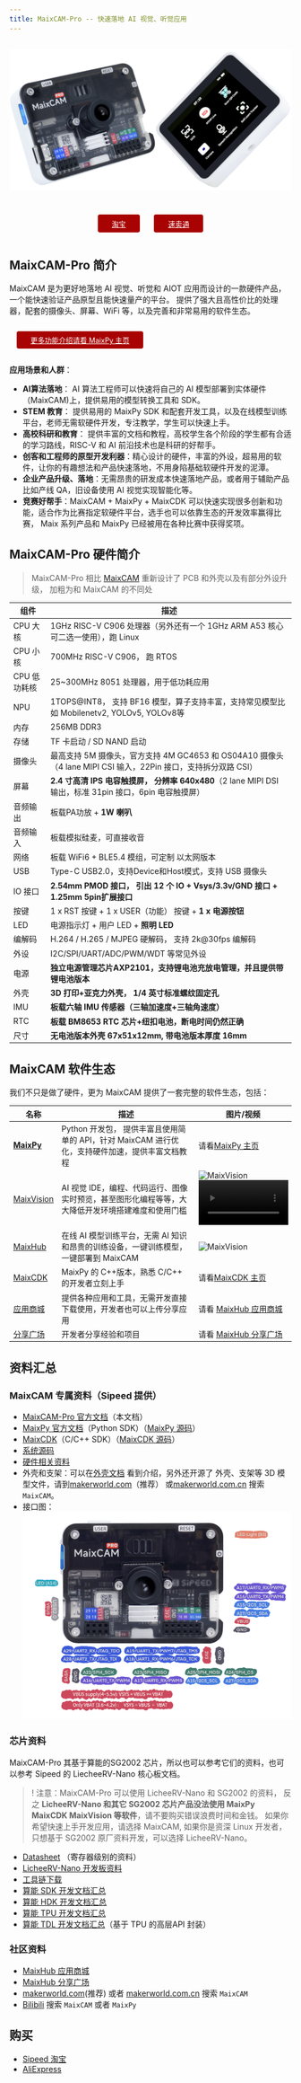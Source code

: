 ```yaml
---
title: MaixCAM-Pro -- 快速落地 AI 视觉、听觉应用
---
```


<div style="width:100%; display:flex;justify-content: center;">

![maixcam-pro](/static/image/maixcam_pro.png)

</div>

<div style="padding: 1em 0 0 0; display: flex; justify-content: center">
    <a target="_blank" style="margin: 1em;color: white; font-size: 0.9em; border-radius: 0.3em; padding: 0.5em 2em; background-color: #a80202" href="https://item.taobao.com/item.htm?id=846226367137">淘宝</a>
    <a target="_blank" style="margin: 1em;color: white; font-size: 0.9em; border-radius: 0.3em; padding: 0.5em 2em; background-color: #a80202" href="https://www.aliexpress.com/store/911876460">速卖通</a>
</div>


## MaixCAM-Pro 简介

MaixCAM 是为更好地落地 AI 视觉、听觉和 AIOT 应用而设计的一款硬件产品，一个能快速验证产品原型且能快速量产的平台。
提供了强大且高性价比的处理器，配套的摄像头、屏幕、WiFi 等，以及完善和非常易用的软件生态。

<div style="display: flex; justify-content: left">
    <a target="_blank" style="margin: 1em;color: white; font-size: 0.9em; border-radius: 0.3em; padding: 0.5em 2em; background-color: #a80202" href="https://wiki.sipeed.com/maixpy/">更多功能介绍请看 MaixPy 主页</a>
</div>

**应用场景和人群**：
* **AI算法落地**： AI 算法工程师可以快速将自己的 AI 模型部署到实体硬件（MaixCAM)上，提供易用的模型转换工具和 SDK。
* **STEM 教育**： 提供易用的 MaixPy SDK 和配套开发工具，以及在线模型训练平台，老师无需软硬件开发，专注教学，学生可以快速上手。
* **高校科研和教育**： 提供丰富的文档和教程，高校学生各个阶段的学生都有合适的学习路线，RISC-V 和 AI 前沿技术也是科研的好帮手。
* **创客和工程师的原型开发利器**：精心设计的硬件，丰富的外设，超易用的软件，让你的有趣想法和产品快速落地，不用身陷基础软硬件开发的泥潭。
* **企业产品升级、落地**：无需昂贵的研发成本快速落地产品，或者用于辅助产品比如产线 QA，旧设备使用 AI 视觉实现智能化等。
* **竞赛好帮手**：MaixCAM + MaixPy + MaixCDK 可以快速实现很多创新和功能，适合作为比赛指定软硬件平台，选手也可以依靠生态的开发效率赢得比赛， Maix 系列产品和 MaixPy 已经被用在各种比赛中获得奖项。


## MaixCAM-Pro 硬件简介

> MaixCAM-Pro 相比 [MaixCAM](./README.md) 重新设计了 PCB 和外壳以及有部分外设升级， 加粗为和 MaixCAM 的不同处

| 组件 | 描述 |
| --- | --- |
| CPU 大核 | 1GHz RISC-V C906 处理器（另外还有一个 1GHz ARM A53 核心可二选一使用），跑 Linux |
| CPU 小核 | 700MHz RISC-V C906， 跑 RTOS |
| CPU 低功耗核 | 25~300MHz 8051 处理器，用于低功耗应用 |
| NPU | 1TOPS@INT8， 支持 BF16 模型，算子支持丰富，支持常见模型比如 Mobilenetv2, YOLOv5, YOLOv8等 |
| 内存 | 256MB DDR3 |
| 存储 | TF 卡启动 / SD NAND 启动 |
| 摄像头 | 最高支持 5M 摄像头，官方支持 4M GC4653 和 OS04A10 摄像头（4 lane MIPI CSI 输入，22Pin 接口，支持拆分双路 CSI） |
| 屏幕 | **2.4 寸高清 IPS 电容触摸屏， 分辨率 640x480**（2 lane MIPI DSI 输出，标准 31pin 接口，6pin 电容触摸屏） |
| 音频输出 | 板载PA功放 + **1W 喇叭** |
| 音频输入 | 板载模拟硅麦，可直接收音 |
| 网络 | 板载 WiFi6 + BLE5.4 模组，可定制 以太网版本 |
| USB | Type-C USB2.0，支持Device和Host模式，支持 USB 摄像头 |
| IO 接口 | **2.54mm PMOD 接口， 引出 12 个 IO + Vsys/3.3v/GND 接口 + 1.25mm 5pin扩展接口**|
| 按键 | 1 x RST 按键 + 1 x USER（功能） 按键 + **1 x 电源按钮**|
| LED | 电源指示灯 + 用户 LED + **照明 LED** |
| 编解码 | H.264 / H.265 / MJPEG 硬解码， 支持 2k@30fps 编解码 |
| 外设 | I2C/SPI/UART/ADC/PWM/WDT 等常见外设 |
| 电源 | **独立电源管理芯片AXP2101，支持锂电池充放电管理，并且提供带锂电池版本** |
| 外壳 | **3D 打印+亚克力外壳， 1/4 英寸标准螺纹固定孔** |
| IMU | **板载六轴 IMU 传感器（三轴加速度+三轴角速度）** |
| RTC | **板载 BM8653 RTC 芯片+纽扣电池，断电时间仍然正确** |
| 尺寸 | **无电池版本外壳 67x51x12mm, 带电池版本厚度 16mm**  |


## MaixCAM 软件生态

我们不只是做了硬件，更为 MaixCAM 提供了一套完整的软件生态，包括：

| 名称 | 描述 | 图片/视频 |
| --- | --- | --- |
| **[MaixPy](https://wiki.sipeed.com/maixpy/)** | Python 开发包， 提供丰富且使用简单的 API，针对 MaixCAM 进行优化，支持硬件加速，提供丰富文档教程 | 请看[MaixPy 主页](https://wiki.sipeed.com/maixpy/) |
| [MaixVision](https://wiki.sipeed.com/maixvision) | AI 视觉 IDE，编程、代码运行、图像实时预览，甚至图形化编程等等，大大降低开发环境搭建难度和使用门槛 | ![MaixVision](../../assets/maixcam/maixvision.jpg)  <video playsinline controls muted preload style="width:100%" src="https://wiki.sipeed.com/maixpy/static/video/maixvision.mp4"></video> |
| [MaixHub](https://maixhub.com) | 在线 AI 模型训练平台，无需 AI 知识和昂贵的训练设备，一键训练模型，一键部署到 MaixCAM | ![MaixVision](../../assets/maixcam/maixhub.jpg) |
| [MaixCDK](https://github.com/sipeed/MaixCDK) | MaixPy 的 C++版本，熟悉 C/C++ 的开发者立刻上手 | 请看[MaixCDK 主页](https://github.com/sipeed/MaixCDK) |
| [应用商城](https://maixhub.com/app) | 提供各种应用和工具，无需开发直接下载使用，开发者也可以上传分享应用 | 请看 [MaixHub 应用商城](https://maixhub.com/app) |
| [分享广场](https://maixhub.com/share) | 开发者分享经验和项目 | 请看 [MaixHub 分享广场](https://maixhub.com/share) |


## 资料汇总

### MaixCAM 专属资料（Sipeed 提供）

* [MaixCAM-Pro 官方文档](https://wiki.sipeed.com/maixcam-pro)（本文档）
* [MaixPy 官方文档](https://wiki.sipeed.com/maixpy/)（Python SDK）（[MaixPy 源码](https://github.com/sipeed/MaixPy)）
* [MaixCDK](https://github.com/sipeed/MaixCDK)（C/C++ SDK）（[MaixCDK 源码](https://github.com/sipeed/MaixCDK)）
* [系统源码](https://github.com/sipeed/LicheeRV-Nano-Build)
* [硬件相关资料](https://dl.sipeed.com/shareURL/MaixCAM/MaixCAM_Pro)
* 外壳和支架：可以在[外壳文档](./assemble.md) 看到介绍，另外还开源了 外壳、支架等 3D 模型文件，请到[makerworld.com](https://makerworld.com/)（推荐） 或[makerworld.com.cn](https://makerworld.com.cn) 搜索 `MaixCAM`。
* 接口图：
![maixcam_pro_io](../../assets/maixcam/maixcam_pro_io.png)


### 芯片资料

MaixCAM-Pro 其基于算能的SG2002 芯片，所以也可以参考它们的资料，也可以参考 Sipeed 的 LiecheeRV-Nano 核心板文档。
>! 注意：MaixCAM-Pro 可以使用 LicheeRV-Nano 和 SG2002 的资料， 反之 **LicheeRV-Nano 和其它 SG2002 芯片产品没法使用 MaixPy MaixCDK MaixVision 等软件**，请不要购买错误浪费时间和金钱。
> 如果你希望快速上手开发应用，请选择 MaixCAM, 如果你是资深 Linux 开发者，只想基于 SG2002 原厂资料开发，可以选择 LicheeRV-Nano。

* [Datasheet](https://github.com/sophgo/sophgo-doc/releases) （寄存器级别的资料）
* [LicheeRV-Nano 开发板资料](https://wiki.sipeed.com/hardware/zh/lichee/RV_Nano/1_intro.html)
* [工具链下载](https://sophon-file.sophon.cn/sophon-prod-s3/drive/23/03/07/16/host-tools.tar.gz)
* [算能 SDK 开发文档汇总](https://developer.sophgo.com/thread/471.html)
* [算能 HDK 开发文档汇总](https://developer.sophgo.com/thread/472.html)
* [算能 TPU 开发文档汇总](https://developer.sophgo.com/thread/473.html)
* [算能 TDL 开发文档汇总](https://developer.sophgo.com/thread/556.html)（基于 TPU 的高层API 封装）

### 社区资料

* [MaixHub 应用商城](https://maixhub.com/app)
* [MaixHub 分享广场](https://maixhub.com/share)
* [makerworld.com](https://makerworld.com/)(推荐) 或者 [makerworld.com.cn](https://makerworld.com.cn) 搜索 `MaixCAM`
* [Bilibili](https://bilibili.com) 搜索 `MaixCAM` 或者 `MaixPy`

## 购买

* [Sipeed 淘宝](https://sipeed.taobao.com/)
* [AliExpress](https://www.aliexpress.com/store/911876460)



